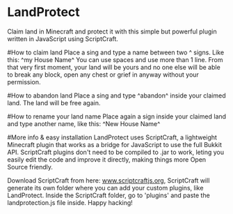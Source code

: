 # LandProtect
Claim land in Minecraft and protect it with this simple but powerful plugin written in JavaScript using ScriptCraft.

#How to claim land
Place a sing and type a name between two ^ signs. Like this: ^my House Name^
You can use spaces and use more than 1 line.
From that very first moment, your land will be yours and no one else will be able to break any block, open any chest or grief in anyway without your permission.

#How to abandon land
Place a sing and type ^abandon^ inside your claimed land.
The land will be free again.

#How to rename your land name
Place again a sign inside your claimed land and type another name, like this: ^New House Name^

#More info & easy installation
LandProtect uses ScriptCraft, a lightweight Minecraft plugin that works as a bridge for JavaScript to use the full Bukkit API.
ScriptCraft plugins don't need to be compiled to .jar to work, leting you easily edit the code and improve it directly, making things more Open Source friendly.

Download ScriptCraft from here: www.scriptcraftjs.org, ScriptCraft will generate its own folder where you can add your custom plugins, like LandProtect.
Inside the ScriptCraft folder, go to 'plugins' and paste the landprotection.js file inside.
Happy hacking!
